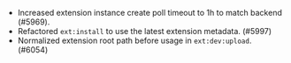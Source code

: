 - Increased extension instance create poll timeout to 1h to match backend (#5969).
- Refactored `ext:install` to use the latest extension metadata. (#5997)
- Normalized extension root path before usage in `ext:dev:upload`. (#6054)
